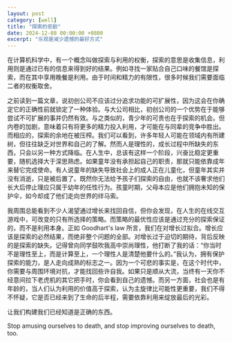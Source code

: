```yaml
---
layout: post
category: [well]
title: "探索的悲剧"
date: 2024-12-08 00:00:00 +0800
excerpt: "乐观是减少遗憾的最好方式"
---
```


在计算机科学中，有一个概念叫做探索与利用的权衡，探索的意思是收集信息，利用则是通过已有的信息来得到好的结果。例如寻找一家贴合自己口味的餐馆是探索，而在其中享用晚餐是利用。由于时间和精力的有限性，很多时候我们需要面临二者的权衡取舍。

之前读到一篇文章，说初创公司不应该过分追求功能的可扩展性，因为这会在你确定它的正确性前就锁定了一种体验。与大公司相比，初创公司的一个优势在于能够尝试不可扩展的事并仍然有效。与之类似的，青少年的可贵也在于探索的机会。但内卷的加剧，意味着只有将更多的精力投入利用，才可能在与同辈的竞争中胜出。而相应的，探索的余地在被压榨。我们可以看到，许多年轻人可能在领域内有所建树，但往往缺乏对世界和自己的了解。然而人是理性的，成长过程中所缺失的东西，只会以另一种方式降临。在人生中，总该有这样一个阶段，兴奋比稳定更重要，随机选择大于深思熟虑。如果童年没有承担起自己的职责，那就只能依靠成年来替它完成使命。有人说童年的缺失导致社会上的成人正在儿童化，但童年其实并没有消逝，只是被后置了。既然你无法给予孩子们探索的自由，也就不该奢求他们长大后停止理应只属于幼年的任性行为。孩童时期，父母本应是他们拥抱未知的保护伞，如今却成了他们走向世界的绊马索。

我周围总能看到不少人渴望通过增长来找回自信，但你会发现，在人生的在线交互游戏中，可改变的只有所选择的策略。而策略的最优性应该是通过充分的探索保证的，而不是利用本身。正如 Goodhart's law 所言，我们在对增长过拟合。增长应该是探索的必然结果，而绝非整个问题的全部。对增长过于迫切的期待，背后反映的是探索的缺失。记得曾向同学鼓吹我高中崇尚理性，他打断了我的话：“你当时不是理性至上，而是计算至上，一个理性人是清楚他要什么的。”我认为，拥有保护探索的能力，是人走向成熟的标志之一。因为一个可悲的事实是，在这个时代中，你需要与周围环境对抗，才能找回些许自我。如果只是顺从大流，当终有一天你不经意间拉下老虎机的其它把手时，你会看到自己的遗憾。而另一方面，社会也是有年龄的，当人们认为利用的价值高于探索，认为主旋律比可能性更重要，我们不得不怀疑，它是否已经来到了生命的后半程，需要依靠利用来绽放最后的光彩。

让我们构建我们已经知道是正确的东西。

Stop amusing ourselves to death, and stop improving ourselves to death, too.